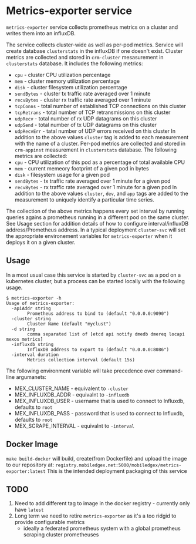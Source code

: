 # Metrics-exporter service 

`metrics-exporter` service collects prometheus metrics on a cluster and writes them into an influxDB.

The service collects cluster-wide as well as per-pod metrics. Service will create database `clusterstats` in the influxDB if one doesn't exist.
Cluster metrics are collected and stored in `crm-cluster` mesasurement in `clusterstats` database. It includes the following metrics:
   - `cpu` - cluster CPU utilization percentage
   - `mem` - cluster memory utilization percentage
   - `disk` - cluster filesystem utilization percentage
   - `sendBytes` - cluster tx traffic rate averaged over 1 minute
   - `recvBytes` - cluster rx traffic rate averaged over 1 minute
   - `tcpConns` - total number of established TCP connections on this cluster
   - `tcpRetrans` - total number of TCP retransmissions on this cluster
   - `udpRecv` - total number of rx UDP datagrams on this cluster
   - `udpSend` - total number of tx UDP datagrams on this cluster
   - `udpRecvErr` - tatal number of UDP errors received on this cluster
In addition to the above values `cluster` tag is added to each measurement with the name of a cluster.
Per-pod metrics are collected and stored in `crm-appinst` measurement in `clusterstats` database. The following metrics are collected:
   - `cpu` - CPU utilization of this pod as a percentage of total available CPU
   - `mem` - current memeory footprint of a given pod in bytes
   - `disk` - filesystem usage for a given pod
   - `sendBytes` - tx traffic rate averaged over 1 minute for a given pod
   - `recvBytes` - rx traffic rate averaged over 1 minute for a given pod
In addition to the above values `cluster`, `dev`, and `app` tags are added to the measurement to uniquely identify a particular time series.

The collection of the above metrics happens every set interval by running queries agains a prometheus running in a different pod on the same cluster. See Usage section for addition details of how to configure interval/influxDB address/Prometheus address. In a typical deployment `cluster-svc` will set the appropriate environement variables for `metrics-exporter` when it deploys it on a given cluster. 

## Usage

In a most usual case this service is started by `cluster-svc` as a pod on a kubernetes cluster, but a process can be started locally with the following usage.

```
$ metrics-exporter -h
Usage of metrics-exporter:
  -apiAddr string
    	Prometheus address to bind to (default "0.0.0.0:9090")
  -cluster string
    	Cluster Name (default "myclust")
  -d string
    	comma separated list of [etcd api notify dmedb dmereq locapi mexos metrics]
  -influxdb string
    	InfluxDB address to export to (default "0.0.0.0:8086")
  -interval duration
    	Metrics collection interval (default 15s)
```

The following environment variable will take precedence over command-line argumanets:

   - MEX_CLUSTER_NAME - equivalent to `-cluster`
   - MEX_INFLUXDB_ADDR - equivalnt to `-influxdb`
   - MEX_INFLUXDB_USER - username that is used to connect to Influxdb, defaults to `root`
   - MEX_INFLUXDB_PASS - password that is used to connect to Influxdb, defaults to `root`
   - MEX_SCRAPE_INTERVAL - equivalnt to `-interval`

## Docker Image

`make build-docker` will build, create(from Dockerfile) and upload the image to our repository at:
`registry.mobiledgex.net:5000/mobiledgex/metrics-exporter:latest`
This is the intended deployment packaging of this service


## TODO

1. Need to add different tag to image in the docker registry - currently only have `latest`
2. Long term we need to retire `metrics-exporter` as it's a too ridgid to provide configurable metrics
   - ideally a federated prometheus system with a global prometheus scraping cluster prometheuses

